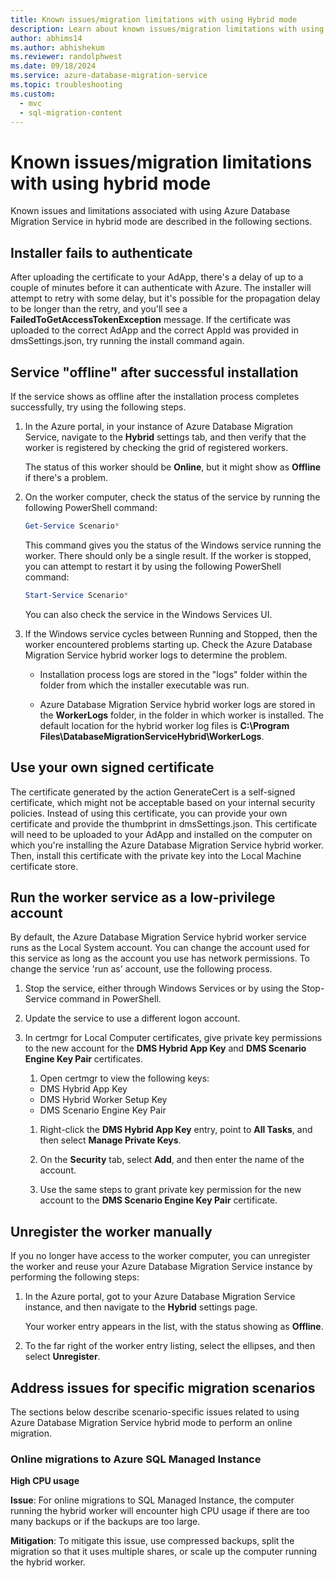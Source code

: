 ```yaml
---
title: Known issues/migration limitations with using Hybrid mode
description: Learn about known issues/migration limitations with using Azure Database Migration Service in hybrid mode.
author: abhims14
ms.author: abhishekum
ms.reviewer: randolphwest
ms.date: 09/18/2024
ms.service: azure-database-migration-service
ms.topic: troubleshooting
ms.custom:
  - mvc
  - sql-migration-content
---
```


# Known issues/migration limitations with using hybrid mode

Known issues and limitations associated with using Azure Database Migration Service in hybrid mode are described in the following sections.

## Installer fails to authenticate

After uploading the certificate to your AdApp, there's a delay of up to a couple of minutes before it can authenticate with Azure. The installer will attempt to retry with some delay, but it's possible for the propagation delay to be longer than the retry, and you'll see a **FailedToGetAccessTokenException** message. If the certificate was uploaded to the correct AdApp and the correct AppId was provided in dmsSettings.json, try running the install command again.

## Service "offline" after successful installation

If the service shows as offline after the installation process completes successfully, try using the following steps.

1. In the Azure portal, in your instance of Azure Database Migration Service, navigate to the **Hybrid** settings tab, and then verify that the worker is registered by checking the grid of registered workers.

   The status of this worker should be **Online**, but it might show as **Offline** if there's a problem.

1. On the worker computer, check the status of the service by running the following PowerShell command:

   ```powershell
   Get-Service Scenario*
   ```

   This command gives you the status of the Windows service running the worker. There should only be a single result. If the worker is stopped, you can attempt to restart it by using the following PowerShell command:

   ```powershell
   Start-Service Scenario*
   ```

   You can also check the service in the Windows Services UI.

1. If the Windows service cycles between Running and Stopped, then the worker encountered problems starting up. Check the Azure Database Migration Service hybrid worker logs to determine the problem.

   - Installation process logs are stored in the "logs" folder within the folder from which the installer executable was run.

   - Azure Database Migration Service hybrid worker logs are stored in the **WorkerLogs** folder, in the folder in which worker is installed. The default location for the hybrid worker log files is **C:\Program Files\DatabaseMigrationServiceHybrid\WorkerLogs**.

<a id="using-your-own-signed-certificate"></a>

## Use your own signed certificate

The certificate generated by the action GenerateCert is a self-signed certificate, which might not be acceptable based on your internal security policies. Instead of using this certificate, you can provide your own certificate and provide the thumbprint in dmsSettings.json. This certificate will need to be uploaded to your AdApp and installed on the computer on which you're installing the Azure Database Migration Service hybrid worker. Then, install this certificate with the private key into the Local Machine certificate store.

<a id="running-the-worker-service-as-a-low-privilege-account"></a>

## Run the worker service as a low-privilege account

By default, the Azure Database Migration Service hybrid worker service runs as the Local System account. You can change the account used for this service as long as the account you use has network permissions. To change the service 'run as' account, use the following process.

1. Stop the service, either through Windows Services or by using the Stop-Service command in PowerShell.

1. Update the service to use a different logon account.

1. In certmgr for Local Computer certificates, give private key permissions to the new account for the **DMS Hybrid App Key** and **DMS Scenario Engine Key Pair** certificates.

   1. Open certmgr to view the following keys:

   - DMS Hybrid App Key
   - DMS Hybrid Worker Setup Key
   - DMS Scenario Engine Key Pair

   1. Right-click the **DMS Hybrid App Key** entry, point to **All Tasks**, and then select **Manage Private Keys**.

   1. On the **Security** tab, select **Add**, and then enter the name of the account.

   1. Use the same steps to grant private key permission for the new account to the **DMS Scenario Engine Key Pair** certificate.

<a id="unregistering-the-worker-manually"></a>

## Unregister the worker manually

If you no longer have access to the worker computer, you can unregister the worker and reuse your Azure Database Migration Service instance by performing the following steps:

1. In the Azure portal, got to your Azure Database Migration Service instance, and then navigate to the **Hybrid** settings page.

   Your worker entry appears in the list, with the status showing as **Offline**.

1. To the far right of the worker entry listing, select the ellipses, and then select **Unregister**.

<a id="addressing-issues-for-specific-migration-scenarios"></a>

## Address issues for specific migration scenarios

The sections below describe scenario-specific issues related to using Azure Database Migration Service hybrid mode to perform an online migration.

### Online migrations to Azure SQL Managed Instance

**High CPU usage**

**Issue**: For online migrations to SQL Managed Instance, the computer running the hybrid worker will encounter high CPU usage if there are too many backups or if the backups are too large.

**Mitigation**: To mitigate this issue, use compressed backups, split the migration so that it uses multiple shares, or scale up the computer running the hybrid worker.
